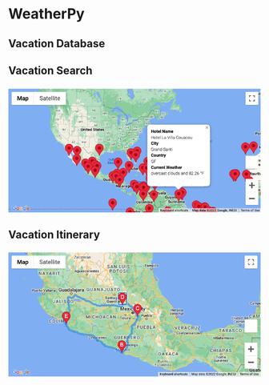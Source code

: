 # WeatherPy

## Vacation Database

### 

## Vacation Search

### 

![Vacation Map](https://github.com/Ctblossey/WeatherPy/blob/main/Vacation_Search/WeatherPy_vacation_map.png)

## Vacation Itinerary

### 

![Vacation Travel Map](https://github.com/Ctblossey/WeatherPy/blob/main/Vacation_Itinerary/WeatherPy_travel_map.png)